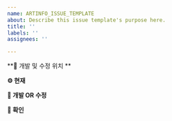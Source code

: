 ```yaml
---
name: ARTINFO_ISSUE_TEMPLATE
about: Describe this issue template's purpose here.
title: ''
labels: ''
assignees: ''

---
```


**🔎 개발 및 수정 위치 **

**⚙️  현재**

**🔨  개발 OR 수정**

**🚨  확인**

